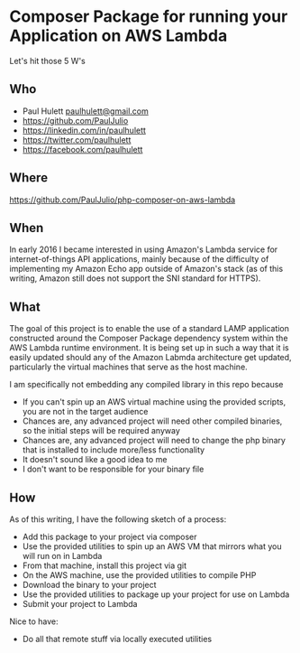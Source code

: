 # Composer Package for running your Application on AWS Lambda
Let's hit those 5 W's

## Who
- Paul Hulett <paulhulett@gmail.com>
- https://github.com/PaulJulio
- https://linkedin.com/in/paulhulett
- https://twitter.com/paulhulett
- https://facebook.com/paulhulett

## Where
https://github.com/PaulJulio/php-composer-on-aws-lambda

## When
In early 2016 I became interested in using Amazon's Lambda service for internet-of-things API applications, mainly because of the difficulty
of implementing my Amazon Echo app outside of Amazon's stack (as of this writing, Amazon still does not support the SNI standard for HTTPS).

## What
The goal of this project is to enable the use of a standard LAMP application constructed around the Composer Package dependency system
within the AWS Lambda runtime environment. It is being set up in such a way that it is easily updated should any of the Amazon Labmda
architecture get updated, particularly the virtual machines that serve as the host machine.

I am specifically not embedding any compiled library in this repo because

- If you can't spin up an AWS virtual machine using the provided scripts, you are not in the target audience
- Chances are, any advanced project will need other compiled binaries, so the initial steps will be required anyway
- Chances are, any advanced project will need to change the php binary that is installed to include more/less functionality
- It doesn't sound like a good idea to me
- I don't want to be responsible for your binary file

## How
As of this writing, I have the following sketch of a process:

- Add this package to your project via composer
- Use the provided utilities to spin up an AWS VM that mirrors what you will run on in Lambda
- From that machine, install this project via git
- On the AWS machine, use the provided utilities to compile PHP
- Download the binary to your project
- Use the provided utilities to package up your project for use on Lambda
- Submit your project to Lambda

Nice to have:

- Do all that remote stuff via locally executed utilities
